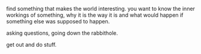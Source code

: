 
find something that makes the world interesting. you want to know the inner workings of something, why it is the way it is and what would happen if something else was supposed to happen.

asking questions, going down the rabbithole. 

get out and do stuff.

